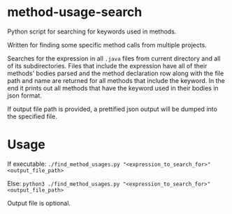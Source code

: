 # method-usage-search
Python script for searching for keywords used in methods.

Written for finding some specific method calls from multiple projects.

Searches for the expression in all `.java` files from current directory and all of its subdirectories. Files that include the expression have all of their methods' bodies parsed and the method declaration row along with the file path and name are returned for all methods that include the keyword. In the end it prints out all methods that have the keyword used in their bodies in json format.

If output file path is provided, a prettified json output will be dumped into the specified file.

# Usage
If executable: `./find_method_usages.py "<expression_to_search_for>" <output_file_path>`

Else: `python3 ./find_method_usages.py "<expression_to_search_for>" <output_file_path>`

Output file is optional.
